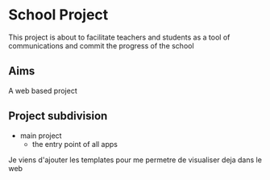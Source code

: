 # School Project
This project is about to facilitate teachers and students as a tool of communications and commit the progress of the school

## Aims 
A web based project

## Project subdivision
* main project
  * the entry point of all apps

Je viens d'ajouter les templates pour me permetre de visualiser deja dans le web